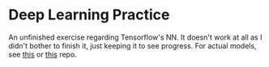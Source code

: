 # Deep Learning Practice

An unfinished exercise regarding Tensorflow's NN. It doesn't work at all as I didn't bother to finish it, just keeping it to see progress. For actual models, see [this](https://github.com/Jairik/AI-Fundementals) or [this](https://github.com/Jairik/Data-Visualization-Machine-Learning) repo.
